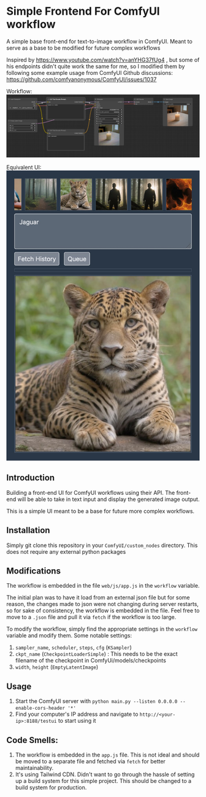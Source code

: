 # Simple Frontend For ComfyUI workflow

A simple base front-end for text-to-image workflow in ComfyUI. Meant to serve as a base to be modified for future complex workflows

Inspired by https://www.youtube.com/watch?v=anYHG37fUg4 , but some of his endpoints didn't quite work the same for me, so I modified them by following some example usage from ComfyUI Github discussions: https://github.com/comfyanonymous/ComfyUI/issues/1037

Workflow:
<img src="workflow.png">

Equivalent UI:
<img src="img.jpg">


## Introduction
Building a front-end UI for ComfyUI workflows using their API.
The front-end will be able to take in text input and display the generated image output.

This is a simple UI meant to be a base for future more complex workflows.

## Installation

Simply git clone this repository in your `ComfyUI/custom_nodes` directory.
This does not require any external python packages

## Modifications

The workflow is embedded in the file `web/js/app.js` in the `workflow` variable.

The initial plan was to have it load from an external json file but for some reason, the changes made to json were not changing during server restarts, so for sake of consistency, the workflow is embedded in the file.
Feel free to move to a `.json` file and pull it via `fetch` if the workflow is too large.

To modify the workflow, simply find the appropriate settings in the `workflow` variable and modify them.
Some notable settings:

1. `sampler_name`, `scheduler`, `steps`, `cfg` (`KSampler`)
2. `ckpt_name` (`CheckpointLoaderSimple`) : This needs to be the exact filename of the checkpoint in ComfyUi/models/checkpoints
3. `width`, `height` (`EmptyLatentImage`)

## Usage
1. Start the ComfyUI server with `python main.py --listen 0.0.0.0 --enable-cors-header '*'`
2. Find your computer's IP address and navigate to `http://<your-ip>:8188/testui` to start using it

## Code Smells:

1. The workflow is embedded in the `app.js` file. This is not ideal and should be moved to a separate file and fetched via `fetch` for better maintainability.
2. It's using Tailwind CDN. Didn't want to go through the hassle of setting up a build system for this simple project. This should be changed to a build system for production.

